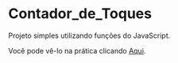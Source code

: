 # Contador_de_Toques

Projeto simples utilizando funções do JavaScript.

Você pode vê-lo na prática clicando <a href="https://moiseslemosz.github.io/Contador_de_Toques/">Aqui</a>.
